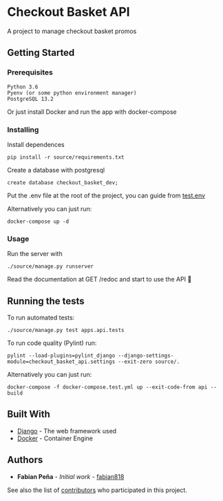 # Checkout Basket API

A project to manage checkout basket promos

## Getting Started

### Prerequisites

```
Python 3.6
Pyenv (or some python environment manager)
PostgreSQL 13.2
```

Or just install Docker and run the app with docker-compose

### Installing

Install dependences

```
pip install -r source/requirements.txt
```

Create a database with postgresql

```
create database checkout_basket_dev;
```

Put the .env file at the root of the project, you can guide from [test.env](https://github.com/fabian818/checkout-basket-api/blob/main/test.env)

Alternatively you can just run:

```
docker-compose up -d
```

### Usage

Run the server with

```
./source/manage.py runserver
```

Read the documentation at GET /redoc and start to use the API 🥳

## Running the tests

To run automated tests:

```
./source/manage.py test apps.api.tests
```

To run code quality (Pylint) run:

```
pylint --load-plugins=pylint_django --django-settings-module=checkout_basket_api.settings --exit-zero source/.
```

Alternatively you can just run:

```
docker-compose -f docker-compose.test.yml up --exit-code-from api --build
```

## Built With

* [Django](https://www.djangoproject.com/) - The web framework used
* [Docker](https://www.docker.com/) - Container Engine

## Authors

* **Fabian Peña** - *Initial work* - [fabian818](https://github.com/fabian818)

See also the list of [contributors](https://github.com/your/project/contributors) who participated in this project.